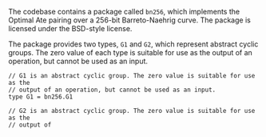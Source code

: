 The codebase contains a package called `bn256`, which implements the Optimal Ate pairing over a 256-bit Barreto-Naehrig curve. The package is licensed under the BSD-style license. 

The package provides two types, `G1` and `G2`, which represent abstract cyclic groups. The zero value of each type is suitable for use as the output of an operation, but cannot be used as an input.

```
// G1 is an abstract cyclic group. The zero value is suitable for use as the
// output of an operation, but cannot be used as an input.
type G1 = bn256.G1

// G2 is an abstract cyclic group. The zero value is suitable for use as the
// output of